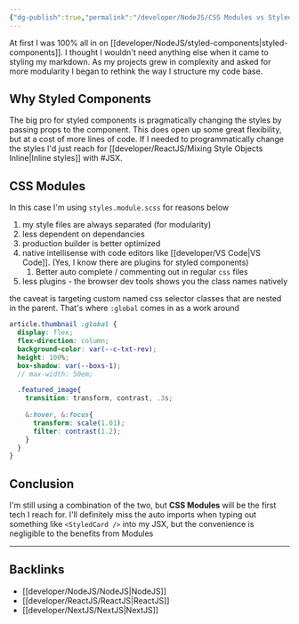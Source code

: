 ```yaml
---
{"dg-publish":true,"permalink":"/developer/NodeJS/CSS Modules vs Styled Components/"}
---
```


At first I was 100% all in on [[developer/NodeJS/styled-components\|styled-components]]. I thought I wouldn't need anything else when it came to styling my markdown. As my projects grew in complexity and asked for more modularity I began to rethink the way I structure my code base. 

## Why Styled Components
The big pro for styled components is pragmatically changing the styles by passing props to the component. This does open up some great flexibility,  but at a cost of more lines of code. If I needed to programmatically change the styles I'd just reach for [[developer/ReactJS/Mixing Style Objects Inline\|Inline styles]] with #JSX. 

## CSS Modules
In this case I'm using `styles.module.scss` for reasons below

1. my style files are always separated (for modularity)
2. less dependent on dependancies
3. production builder is better optimized
4. native intellisense with code editors like [[developer/VS Code\|VS Code]]. (Yes, I know there are plugins for styled components)
	1. Better auto complete / commenting out in regular `css` files
5. less plugins - the browser dev tools shows you the class names natively

the caveat is targeting custom named css selector classes that are nested in the parent. That's where `:global` comes in as a work around

```scss
article.thumbnail :global {
  display: flex;
  flex-direction: column;
  background-color: var(--c-txt-rev);
  height: 100%;
  box-shadow: var(--boxs-1);
  // max-width: 50em;

  .featured_image{
    transition: transform, contrast, .3s;
    
    &:hover, &:focus{
      transform: scale(1.01);
      filter: contrast(1.2);
    }
  }
}
```

## Conclusion
I'm still using a combination of the two, but **CSS Modules** will be the first tech I reach for. I'll definitely miss the auto imports when typing out something like `<StyledCard />` into my JSX, but the convenience is negligible to the benefits from Modules 

---
## Backlinks
- [[developer/NodeJS/NodeJS\|NodeJS]]
- [[developer/ReactJS/ReactJS\|ReactJS]]
- [[developer/NextJS/NextJS\|NextJS]]